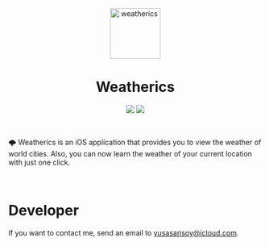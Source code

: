 <div align="center">
  <img width="100" height="100" alt="weatherics" src="https://i.ibb.co/1XSnH01/image.png">
  </br>
  <h1><b>Weatherics</b></h1>
</div>

<div align="center">

![](https://img.shields.io/badge/Editor-Xcode-informational?style=flat&logo=Xcode&logoColor=white&color=ffc751) ![](https://img.shields.io/badge/Code-Swift-informational?style=flat&logo=Swift&logoColor=white&color=ffc751)

</div>

</br>

🌩️ Weatherics is an iOS application that provides you to view the weather of world cities. Also, you can now learn the weather of your current location with just one click.

</br>

# <b>Developer</b>

If you want to contact me, send an email to yusasarisoy@icloud.com.

